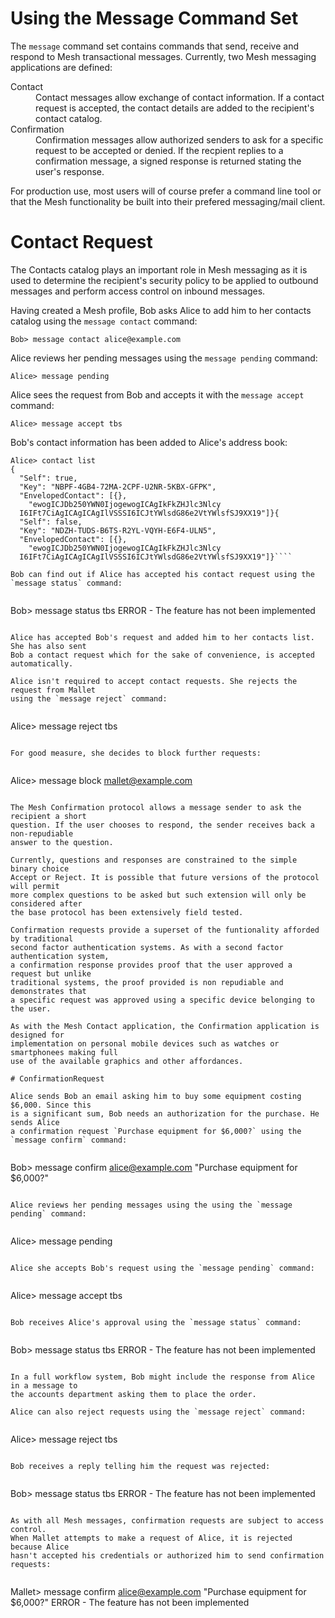 
# Using the Message Command Set

The `message` command set contains commands that send, receive and respond to 
Mesh transactional messages. Currently, two Mesh messaging applications are defined:

<dl>
<dt>Contact
<dd>Contact messages allow exchange of contact information. If a contact request
is accepted, the contact details are added to the recipient's contact catalog.
<dt>Confirmation
<dd>Confirmation messages allow authorized senders to ask for a specific request 
to be accepted or denied. If the recpient replies to a confirmation message, a
signed response is returned stating the user's response.
</dl>

For production use, most users will of course prefer a command line tool or that
the Mesh functionality be built into their prefered messaging/mail client.

# Contact Request

The Contacts catalog plays an important role in Mesh messaging as it is used to
determine the recipient's security policy to be applied to outbound messages and 
perform access control on inbound messages.

Having created a Mesh profile, Bob asks Alice to add him to her contacts catalog
using the `message contact` command:


````
Bob> message contact alice@example.com
````

Alice reviews her pending messages using the `message pending` command:


````
Alice> message pending
````

Alice sees the request from Bob and accepts it with the `message accept` command:


````
Alice> message accept tbs
````

Bob's contact information has been added to Alice's address book:


````
Alice> contact list
{
  "Self": true,
  "Key": "NBPF-4GB4-72MA-2CPF-U2NR-5KBX-GFPK",
  "EnvelopedContact": [{},
    "ewogICJDb250YWN0IjogewogICAgIkFkZHJlc3Nlcy
  I6IFt7CiAgICAgICAgIlVSSSI6ICJtYWlsdG86e2VtYWlsfSJ9XX19"]}{
  "Self": false,
  "Key": "NDZH-TUDS-B6TS-R2YL-VQYH-E6F4-ULN5",
  "EnvelopedContact": [{},
    "ewogICJDb250YWN0IjogewogICAgIkFkZHJlc3Nlcy
  I6IFt7CiAgICAgICAgIlVSSSI6ICJtYWlsdG86e2VtYWlsfSJ9XX19"]}````

Bob can find out if Alice has accepted his contact request using the 
`message status` command:


````
Bob> message status tbs
ERROR - The feature has not been implemented
````

Alice has accepted Bob's request and added him to her contacts list. She has also sent
Bob a contact request which for the sake of convenience, is accepted automatically.

Alice isn't required to accept contact requests. She rejects the request from Mallet 
using the `message reject` command:


````
Alice> message reject tbs
````

For good measure, she decides to block further requests:


````
Alice> message block mallet@example.com
````

The Mesh Confirmation protocol allows a message sender to ask the recipient a short
question. If the user chooses to respond, the sender receives back a non-repudiable 
answer to the question.

Currently, questions and responses are constrained to the simple binary choice 
Accept or Reject. It is possible that future versions of the protocol will permit 
more complex questions to be asked but such extension will only be considered after 
the base protocol has been extensively field tested.

Confirmation requests provide a superset of the funtionality afforded by traditional
second factor authentication systems. As with a second factor authentication system,
a confirmation response provides proof that the user approved a request but unlike
traditional systems, the proof provided is non repudiable and demonstrates that
a specific request was approved using a specific device belonging to the user.

As with the Mesh Contact application, the Confirmation application is designed for 
implementation on personal mobile devices such as watches or smartphonees making full 
use of the available graphics and other affordances.

# ConfirmationRequest

Alice sends Bob an email asking him to buy some equipment costing $6,000. Since this
is a significant sum, Bob needs an authorization for the purchase. He sends Alice
a confirmation request `Purchase equipment for $6,000?` using the  
`message confirm` command:


````
Bob> message confirm alice@example.com "Purchase equipment for $6,000?"
````

Alice reviews her pending messages using the using the `message pending` command:


````
Alice> message pending
````

Alice she accepts Bob's request using the `message pending` command:


````
Alice> message accept tbs
````

Bob receives Alice's approval using the `message status` command:


````
Bob> message status tbs
ERROR - The feature has not been implemented
````

In a full workflow system, Bob might include the response from Alice in a message to
the accounts department asking them to place the order.

Alice can also reject requests using the `message reject` command:


````
Alice> message reject tbs
````

Bob receives a reply telling him the request was rejected:


````
Bob> message status tbs
ERROR - The feature has not been implemented
````

As with all Mesh messages, confirmation requests are subject to access control.
When Mallet attempts to make a request of Alice, it is rejected because Alice
hasn't accepted his credentials or authorized him to send confirmation requests:


````
Mallet> message confirm alice@example.com "Purchase equipment for $6,000?"
ERROR - The feature has not been implemented
````


